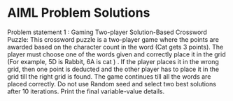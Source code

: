# AIML Problem Solutions 
Problem statement 1 : Gaming
Two-player Solution-Based Crossword Puzzle: This crossword puzzle is a two-player game
where the points are awarded based on the character count in the word (Cat gets 3 points). The
player must choose one of the words given and correctly place it in the grid (For example, 5D
is Rabbit, 6A is cat ) . If the player places it in the wrong grid, then one point is deducted and
the other player has to place it in the grid till the right grid is found. The game continues till all
the words are placed correctly. Do not use Random seed and select two best solutions after 10
iterations. Print the final variable-value details.
